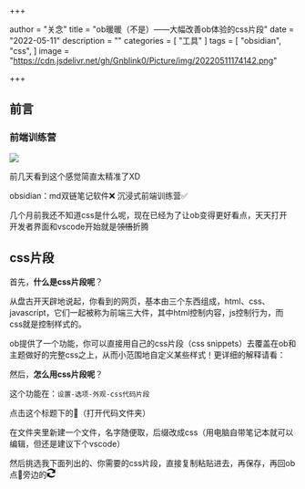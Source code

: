 +++

author = "关念"
title = "ob暖暖（不是）——大幅改善ob体验的css片段"
date = "2022-05-11"
description = ""
categories = [
    "工具"
]
tags = [
    "obsidian",
    "css",
]
image = "https://cdn.jsdelivr.net/gh/Gnblink0/Picture/img/20220511174142.png"

+++

## 前言

### 前端训练营

![](https://cdn.jsdelivr.net/gh/Gnblink0/Picture/img/20220511174142.png)

前几天看到这个感觉简直太精准了XD

obsidian：md双链笔记软件❌ 沉浸式前端训练营✅

几个月前我还不知道css是什么呢，现在已经为了让ob变得更好看点，天天打开 开发者界面和vscode开始就是~~领悟~~折腾



## css片段

首先，**什么是css片段呢**？

从盘古开天辟地说起，你看到的网页，基本由三个东西组成，html、css、javascript，它们一起被称为前端三大件，其中html控制内容，js控制行为，而css就是控制样式的。

ob提供了一个功能，你可以直接用自己的css片段（css snippets）去覆盖在ob和主题做好的完整css之上，从而小范围地自定义某些样式！更详细的解释请看：

然后，**怎么用css片段呢**？

这个功能在：`设置-选项-外观-css代码片段`

点击这个标题下的📁（打开代码文件夹）

在文件夹里新建一个文件，名字随便取，后缀改成css（用电脑自带笔记本就可以编辑，但还是建议下个vscode）

然后挑选我下面列出的、你需要的css片段，直接复制粘贴进去，再保存，再回ob点📁旁边的<svg t="1652263378100" class="icon" viewBox="0 0 1024 1024" version="1.1" xmlns="http://www.w3.org/2000/svg" p-id="1277" width="16" height="16"><path d="M763.555671 291.857305a510.329361 510.329361 0 0 0-717.348314 18.428987 510.482936 510.482936 0 0 1 837.546261-153.57489L977.485493 51.256644v460.724671h-409.533041z m-495.790939 440.24802a501.422018 501.422018 0 0 0 709.976719-18.428987 506.797139 506.797139 0 0 1-465.843834 310.323662 501.370826 501.370826 0 0 1-363.460574-156.646388L56.03615 972.705987v-460.724672h405.335328z" p-id="1278"></path></svg>

